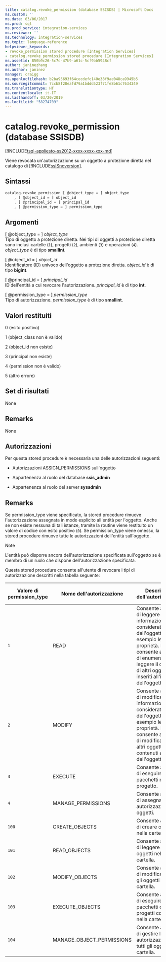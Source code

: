 ```yaml
---
title: catalog.revoke_permission (database SSISDB) | Microsoft Docs
ms.custom: ''
ms.date: 03/06/2017
ms.prod: sql
ms.prod_service: integration-services
ms.reviewer: ''
ms.technology: integration-services
ms.topic: language-reference
helpviewer_keywords:
- revoke_permission stored procedure [Integration Services]
- catalog.revoke_permission stored procedure [Integration Services]
ms.assetid: 850b9c26-5c7c-47b9-a61c-5cf9bb5948cf
author: janinezhang
ms.author: janinez
manager: craigg
ms.openlocfilehash: b2ba95693f64cecdefc140e38f9ae048ca9945b5
ms.sourcegitcommit: 7ccb8f28eafd79a1bddd523f71fe8b61c7634349
ms.translationtype: HT
ms.contentlocale: it-IT
ms.lasthandoff: 03/20/2019
ms.locfileid: "58274709"
---
```

# <a name="catalogrevokepermission-ssisdb-database"></a>catalog.revoke_permission (database SSISDB)
[!INCLUDE[tsql-appliesto-ss2012-xxxx-xxxx-xxx-md](../../includes/tsql-appliesto-ss2012-xxxx-xxxx-xxx-md.md)]

  Viene revocata un'autorizzazione su un oggetto a protezione diretta nel catalogo di [!INCLUDE[ssISnoversion](../../includes/ssisnoversion-md.md)].  
  
## <a name="syntax"></a>Sintassi  
  
```sql
catalog.revoke_permission [ @object_type = ] object_type  
    , [ @object_id = ] object_id  
    , [ @principal_id = ] principal_id  
    , [ @permission_type = ] permission_type  
```  
  
## <a name="arguments"></a>Argomenti  
 [ @object_type = ] *object_type*  
 Tipo di oggetto a protezione diretta. Nei tipi di oggetti a protezione diretta sono inclusi cartelle (`1`), progetti (`2`), ambienti (`3`) e operazioni (`4`). *object_type* è di tipo **smallint**_._  
  
 [ @object_id = ] *object_id*  
 Identificatore (ID) univoco dell'oggetto a protezione diretta. *object_id* è di tipo **bigint**.  
  
 [ @principal_id = ] *principal_id*  
 ID dell'entità a cui revocare l'autorizzazione. *principal_id* è di tipo **int**.  
  
 [ @permission_type = ] *permission_type*  
 Tipo di autorizzazione. *permission_type* è di tipo **smallint**.  
  
## <a name="return-code-values"></a>Valori restituiti  
 0 (esito positivo)  
  
 1 (object_class non è valido)  
  
 2 (object_id non esiste)  
  
 3 (principal non esiste)  
  
 4 (permission non è valido)  
  
 5 (altro errore)  
  
## <a name="result-sets"></a>Set di risultati  
 None  
  
## <a name="remarks"></a>Remarks  
 None  
  
## <a name="permissions"></a>Autorizzazioni  
 Per questa stored procedure è necessaria una delle autorizzazioni seguenti:  
  
-   Autorizzazioni ASSIGN_PERMISSIONS sull'oggetto  
  
-   Appartenenza al ruolo del database **ssis_admin**  
  
-   Appartenenza al ruolo del server **sysadmin**  
  
## <a name="remarks"></a>Remarks  
 Se permission_type viene specificato, la stored procedure rimuove l'autorizzazione assegnata in modo esplicito all'entità per l'oggetto. Anche se non esiste nessuna di tali istanze, tramite la routine viene restituito un valore di codice con esito positivo (`0`). Se permission_type viene omesso, la stored procedure rimuove tutte le autorizzazioni dell'entità sull'oggetto.  
  
> [!NOTE]  
>  L'entità può disporre ancora dell'autorizzazione specificata sull'oggetto se è membro di un ruolo che dispone dell'autorizzazione specificata.  
  
 Questa stored procedure consente all'utente di revocare i tipi di autorizzazione descritti nella tabella seguente:  
  
|Valore di permission_type|Nome dell'autorizzazione|Descrizione dell'autorizzazione|Tipi di oggetti applicabili|  
|----------------------------|---------------------|----------------------------|-----------------------------|  
|`1`|READ|Consente all'entità di leggere le informazioni considerate parte dell'oggetto, ad esempio le proprietà. Non consente all'entità di enumerare o leggere il contenuto di altri oggetti inseriti all'interno dell'oggetto.|Cartella, progetto, ambiente, operazione|  
|`2`|MODIFY|Consente all'entità di modificare le informazioni considerate parte dell'oggetto, ad esempio le proprietà. Non consente all'entità di modificare gli altri oggetti contenuti all'interno dell'oggetto.|Cartella, progetto, ambiente, operazione|  
|`3`|EXECUTE|Consente all'entità di eseguire tutti i pacchetti nel progetto.|Progetto|  
|`4`|MANAGE_PERMISSIONS|Consente all'entità di assegnare autorizzazioni agli oggetti.|Cartella, progetto, ambiente, operazione|  
|`100`|CREATE_OBJECTS|Consente all'entità di creare oggetti nella cartella.|Cartella|  
|`101`|READ_OBJECTS|Consente all'entità di leggere tutti gli oggetti nella cartella.|Cartella|  
|`102`|MODIFY_OBJECTS|Consente all'entità di modificare tutti gli oggetti nella cartella.|Cartella|  
|`103`|EXECUTE_OBJECTS|Consente all'entità di eseguire tutti i pacchetti di tutti i progetti contenuti nella cartella.|Cartella|  
|`104`|MANAGE_OBJECT_PERMISSIONS|Consente all'entità di gestire le autorizzazioni su tutti gli oggetti nella cartella.|Cartella|  
  
  
